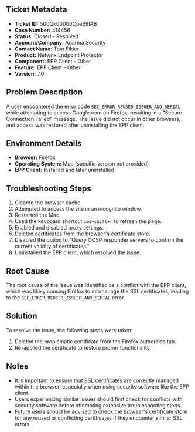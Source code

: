 ## Ticket Metadata
- **Ticket ID:** 500Qk00000Cpe69IAB
- **Case Number:** 414456
- **Status:** Closed - Resolved
- **Account/Company:** Adarma Security
- **Contact Name:** Tom Fikier
- **Product:** Netwrix Endpoint Protector
- **Component:** EPP Client - Other
- **Feature:** EPP Client - Other
- **Version:** 7.0

## Problem Description
A user encountered the error code `SEC_ERROR_REUSED_ISSUER_AND_SERIAL` while attempting to access Google.com on Firefox, resulting in a "Secure Connection Failed" message. The issue did not occur in other browsers, and access was restored after uninstalling the EPP client.

## Environment Details
- **Browser:** Firefox
- **Operating System:** Mac (specific version not provided)
- **EPP Client:** Installed and later uninstalled

## Troubleshooting Steps
1. Cleared the browser cache.
2. Attempted to access the site in an incognito window.
3. Restarted the Mac.
4. Used the keyboard shortcut `cmd+shift+r` to refresh the page.
5. Enabled and disabled proxy settings.
6. Deleted certificates from the browser's certificate store.
7. Disabled the option to "Query OCSP responder servers to confirm the current validity of certificates."
8. Uninstalled the EPP client, which resolved the issue.

## Root Cause
The root cause of the issue was identified as a conflict with the EPP client, which was likely causing Firefox to mismanage the SSL certificates, leading to the `SEC_ERROR_REUSED_ISSUER_AND_SERIAL` error.

## Solution
To resolve the issue, the following steps were taken:
1. Deleted the problematic certificate from the Firefox authorities tab.
2. Re-applied the certificate to restore proper functionality.

## Notes
- It is important to ensure that SSL certificates are correctly managed within the browser, especially when using security software like the EPP client.
- Users experiencing similar issues should first check for conflicts with security software before attempting extensive troubleshooting steps.
- Future users should be advised to check the browser's certificate store for any reused or conflicting certificates if they encounter similar SSL errors.